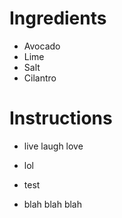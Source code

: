# Ingredients 

- Avocado 
- Lime
- Salt
- Cilantro 

# Instructions
- live laugh love
- lol

- test
- blah blah blah 